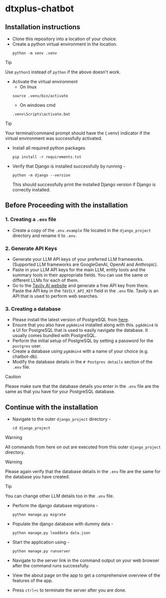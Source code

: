 # dtxplus-chatbot

## Installation instructions
- Clone this repository into a location of your choice.
- Create a python virtual environment in the location.
    ```shell
    python -m venv .venv
    ```
> [!TIP]
> Use `python3` instead of `python` if the above doesn't work.
- Activate the virtual environment
    - On linux
    ```shell
    source .venv/bin/activate
    ``` 
    - On windows cmd
    ```shell
    .venv\Scripts\activate.bat
    ```
> [!TIP]
> Your terminal/command prompt should have the (.venv) indicator if the virtual environment was successfully activated.
- Install all required python packages
    ```shell
    pip install -r requirements.txt
    ``` 
- Verify that Django is installed successfully by running - 
    ```shell
    python -m django --version
    ``` 
    This should successfully print the installed Django version if Django is correctly installed.

## Before Proceeding with the installation
### 1. Creating a `.env` file
- Create a copy of the `.env.example` file located in the `django_project` directory and rename it to `.env`.
### 2. Generate API Keys
- Generate your LLM API keys of your preferred LLM frameworks. (Supported LLM frameworks are GoogleGenAI, OpenAI and Anthropic).
- Paste in your LLM API keys for the main LLM, entity tools and the summary tools in their appropriate fields. You can use the same or different LLMs for each of them.
- Go to the [Tavily AI website](https://tavily.com/) and generate a free API key from there. Paste the API key in the `TAVILY_API_KEY` field in the `.env` file. Tavily is an API that is used to perform web searches.
### 3. Creating a database
- Please install the latest version of PostgreSQL from [here](https://www.postgresql.org/download/).
- Ensure that you also have `pgAdmin4` installed along with this. `pgAdmin4` is a UI for PostgreSQL that is used to easily navigate the database. It usually comes bundled with PostgreSQL.
- Perform the initial setup of PostgreSQL by setting a password for the `postgres` user.
- Create a database using `pgAdmin4` with a name of your choice (e.g. chatbot-db).
- Modify the database details in the `# Postgres details` section of the `.env` file.
> [!CAUTION]
> Please make sure that the database details you enter in the `.env` file are the same as that you have for your PostgreSQL database.

## Continue with the installation

- Navigate to the outer `django_project` directory - 
    ```shell
   cd django_project
    ```

> [!WARNING]
> All commands from here on out are executed from this outer `django_project` directory.

> [!WARNING]
> Please again verify that the database details in the `.env` file are the same for the database you have created.

> [!TIP]
> You can change other LLM details too in the `.env` file.

- Perform the django database migrations - 
    ```shell
    python manage.py migrate
    ```
- Populate the django database with dummy data - 
    ```shell
    python manage.py loaddata data.json
    ```

- Start the application using - 
    ```shell
    python manage.py runserver
    ```

- Navigate to the server link in the command output on your web browser after the command runs successfully.
- View the about page on the app to get a comprehensive overview of the features of the app.
- Press `ctrl+c` to terminate the server after you are done.

